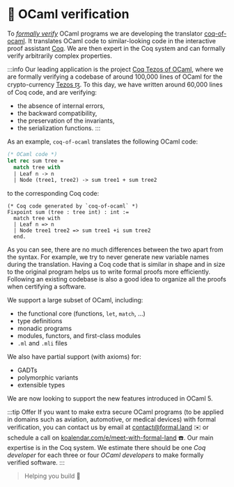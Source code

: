 # 🐫 OCaml verification

To *[formally verify](https://en.wikipedia.org/wiki/Formal_verification)* OCaml programs we are developing the translator [coq-of-ocaml](https://github.com/formal-land/coq-of-ocaml). It translates OCaml code to similar-looking code in the interactive proof assistant [Coq](https://coq.inria.fr/). We are then expert in the Coq system and can formally verify arbitrarily complex properties.

:::info
Our leading application is the project [Coq Tezos of OCaml](https://formal-land.gitlab.io/coq-tezos-of-ocaml/), where we are formally verifying a codebase of around 100,000 lines of OCaml for the crypto-currency [Tezos ꜩ](https://tezos.com/). To this day, we have written around 60,000 lines of Coq code, and are verifying:
* the absence of internal errors,
* the backward compatibility,
* the preservation of the invariants,
* the serialization functions.
:::

As an example, `coq-of-ocaml` translates the following OCaml code:
```ocaml
(* OCaml code *)
let rec sum tree =
  match tree with
  | Leaf n -> n
  | Node (tree1, tree2) -> sum tree1 + sum tree2
```
to the corresponding Coq code:
```coq
(* Coq code generated by `coq-of-ocaml` *)
Fixpoint sum (tree : tree int) : int :=
  match tree with
  | Leaf n => n
  | Node tree1 tree2 => sum tree1 +i sum tree2
  end.
```
As you can see, there are no much differences between the two apart from the syntax. For example, we try to never generate new variable names during the translation. Having a Coq code that is similar in shape and in size to the original program helps us to write formal proofs more efficiently. Following an existing codebase is also a good idea to organize all the proofs when certifying a software.

We support a large subset of OCaml, including:
* the functional core (functions, `let`, `match`, ...)
* type definitions
* monadic programs
* modules, functors, and first-class modules
* `.ml` and `.mli` files

We also have partial support (with axioms) for:
* GADTs
* polymorphic variants
* extensible types

We are now looking to support the new features introduced in OCaml 5.

:::tip Offer
If you want to make extra secure OCaml programs (to be applied in domains such as aviation, automotive, or medical devices) with formal verification, you can contact us by email at [&#099;&#111;&#110;&#116;&#097;&#099;&#116;&#064;formal&#046;&#108;&#097;&#110;&#100;](mailto:&#099;&#111;&#110;&#116;&#097;&#099;&#116;&#064;formal&#046;&#108;&#097;&#110;&#100;) ✉️ or schedule a call on [koalendar.com/e/meet-with-formal-land](https://koalendar.com/e/meet-with-formal-land) ☎️. Our main expertise is in the Coq system. We estimate there should be one *Coq developer* for each three or four *OCaml developers* to make formally verified software.
:::

<!-- > The more you are demanding, the more you need us 🏇. -->
> Helping you build 🚀
